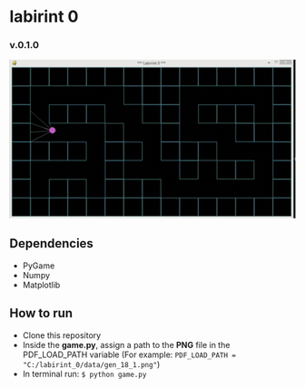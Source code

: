 # labirint 0 
### v.0.1.0

![example](/images/20220121_1.gif)

## Dependencies
- PyGame
- Numpy
- Matplotlib

## How to run
   - Clone this repository
   - Inside the **game.py**, assign a path to the **PNG** file in the PDF_LOAD_PATH variable
     (For example: `PDF_LOAD_PATH = "C:/labirint_0/data/gen_18_1.png"`)
   - In terminal run: `$ python game.py`
